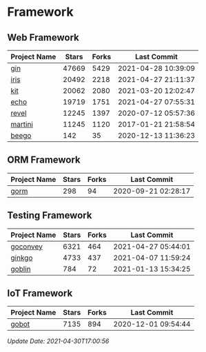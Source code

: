 # Framework

## Web Framework
| Project Name | Stars | Forks | Last Commit |
| ------------ | ----- | ----- | ----------- |
| [gin](https://github.com/gin-gonic/gin) | 47669 | 5429 | 2021-04-28 10:39:09 |
| [iris](https://github.com/kataras/iris) | 20492 | 2218 | 2021-04-27 21:11:37 |
| [kit](https://github.com/go-kit/kit) | 20062 | 2080 | 2021-03-20 12:02:47 |
| [echo](https://github.com/labstack/echo) | 19719 | 1751 | 2021-04-27 07:55:31 |
| [revel](https://github.com/revel/revel) | 12245 | 1397 | 2020-07-12 05:57:36 |
| [martini](https://github.com/go-martini/martini) | 11245 | 1120 | 2017-01-21 21:58:54 |
| [beego](https://github.com/astaxie/beego) | 142 | 35 | 2020-12-13 11:36:23 |

## ORM Framework
| Project Name | Stars | Forks | Last Commit |
| ------------ | ----- | ----- | ----------- |
| [gorm](https://github.com/jinzhu/gorm) | 298 | 94 | 2020-09-21 02:28:17 |

## Testing Framework
| Project Name | Stars | Forks | Last Commit |
| ------------ | ----- | ----- | ----------- |
| [goconvey](https://github.com/smartystreets/goconvey) | 6321 | 464 | 2021-04-27 05:44:01 |
| [ginkgo](https://github.com/onsi/ginkgo) | 4733 | 437 | 2021-04-07 11:59:24 |
| [goblin](https://github.com/franela/goblin) | 784 | 72 | 2021-01-13 15:34:25 |

## IoT Framework
| Project Name | Stars | Forks | Last Commit |
| ------------ | ----- | ----- | ----------- |
| [gobot](https://github.com/hybridgroup/gobot) | 7135 | 894 | 2020-12-01 09:54:44 |

*Update Date: 2021-04-30T17:00:56*